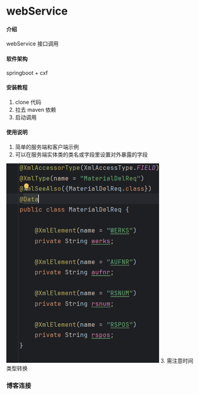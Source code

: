 # webService

#### 介绍
webService 接口调用

#### 软件架构
springboot + cxf


#### 安装教程

1.  clone 代码
2.  拉去 maven 依赖
3.  启动调用

#### 使用说明

1.  简单的服务端和客户端示例
2.  可以在服务端实体类的类名或字段里设置对外暴露的字段

![img.png](img.png)
3. 需注意时间类型转换

### 博客连接


